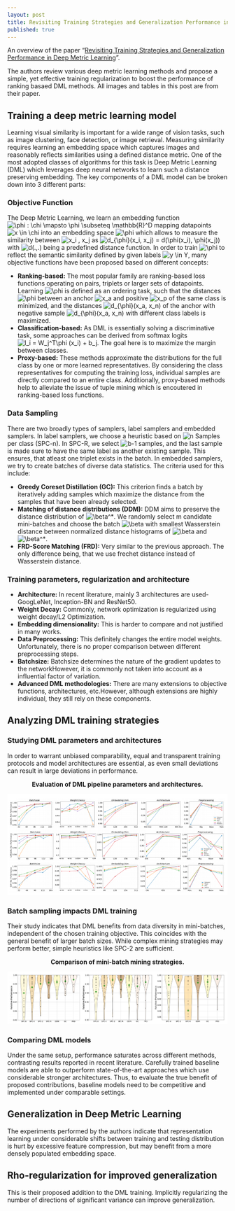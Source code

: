 ```yaml
---
layout: post
title: Revisiting Training Strategies and Generalization Performance in Deep Metric Learning
published: true
---
```


An overview of the paper “[Revisiting Training Strategies and Generalization Performance in Deep Metric Learning](https://arxiv.org/pdf/2002.08473.pdf)”.
<!--break-->
The authors review various deep metric learning methods and propose a simple, yet effective training regularization to boost the performance of ranking basaed DML methods. All images and tables in this post are from their paper.

## Training a deep metric learning model

Learning visual similarity is important for a wide range of vision tasks, such as image clustering, face detection, or image retrieval. Measuring similarity requires learning an embedding space which captures images  and reasonably reflects similarities using a defined distance metric. One of the most adopted classes of algorithms for this task is Deep Metric Learning (DML) which leverages deep neural networks to learn such a distance preserving embedding.
The key components of a DML model can be broken down into 3 different parts:

### Objective Function

The Deep Metric Learning, we learn an embedding function <img src="https://latex.codecogs.com/svg.latex?\phi&space;:&space;\chi&space;\mapsto&space;\phi&space;\subseteq&space;\mathbb{R}^D" title="\phi : \chi \mapsto \phi \subseteq \mathbb{R}^D" /> mapping datapoints <img src="https://latex.codecogs.com/svg.latex?x&space;\in&space;\chi" title="x \in \chi" /> into an embedding space <img src="https://latex.codecogs.com/svg.latex?\phi" title="\phi" /> which allows to measure the similarity between <img src="https://latex.codecogs.com/svg.latex?x_i&space;,&space;x_j" title="x_i , x_j" /> as <img src="https://latex.codecogs.com/svg.latex?d_{\phi}(x_i,&space;x_j)&space;=&space;d(\phi(x_i),&space;\phi(x_j))" title="d_{\phi}(x_i, x_j) = d(\phi(x_i), \phi(x_j))" /> with <img src="https://latex.codecogs.com/svg.latex?d(.,.)" title="d(.,.)" /> being a predefined distance function. In order to train <img src="https://latex.codecogs.com/svg.latex?\phi" title="\phi" /> to reflect the semantic similarity defined by given labels <img src="https://latex.codecogs.com/svg.latex?y&space;\in&space;Y" title="y \in Y" />, many objective functions have been proposed based on different concepts:
* <b>Ranking-based:</b> The most popular family are ranking-based loss functions operating on pairs, triplets or larger sets of datapoints. Learning <img src="https://latex.codecogs.com/svg.latex?\phi" title="\phi" /> is defined as an ordering task, such that the distances <img src="https://latex.codecogs.com/svg.latex?\phi" title="\phi" /> between an anchor <img src="https://latex.codecogs.com/svg.latex?x_a" title="x_a" /> and positive <img src="https://latex.codecogs.com/svg.latex?x_p" title="x_p" /> of the same class is minimized, and the distances <img src="https://latex.codecogs.com/svg.latex?d_{\phi}(x_a,&space;x_n)" title="d_{\phi}(x_a, x_n)" /> of the anchor with negative sample <img src="https://latex.codecogs.com/svg.latex?d_{\phi}(x_a,&space;x_n)" title="d_{\phi}(x_a, x_n)" /> with different class labels is maximized.
* <b>Classification-based:</b> As DML is essentially solving a discriminative task, some approaches can be derived from softmax logits <img src="https://latex.codecogs.com/svg.latex?l_i&space;=&space;W_j^T\phi&space;(x_i)&space;&plus;&space;b_j" title="l_i = W_j^T\phi (x_i) + b_j" />. The goal here is to maximize the margin between classes.
* <b>Proxy-based:</b> These methods approximate the distributions for the full class by one or more learned representatives. By considering the class representatives for computing the training loss, individual samples are directly compared to an entire class. Additionally, proxy-based methods help to alleviate the issue of tuple mining which is encoutered in ranking-based loss functions.

### Data Sampling

There are two broadly types of samplers, label samplers and embedded samplers. In label samplers, we choose a heuristic based on <img src="https://latex.codecogs.com/svg.latex?n" title="n" /> Samples per class (SPC-n). In SPC-R, we select <img src="https://latex.codecogs.com/svg.latex?b-1" title="b-1" /> samples, and the last sample is made sure to have the same label as another existing sample. This ensures, that atleast one triplet exists in the batch. In embedded samplers, we try to create batches of diverse data statistics. The criteria used for this include:
* <b>Greedy Coreset Distillation (GC):</b> This criterion finds a batch by iteratively adding samples which maximize the distance from the samples that have been already selected.
* <b>Matching of distance distributions (DDM):</b> DDM aims to preserve the distance distribution of <img src="https://latex.codecogs.com/svg.latex?\beta^*" title="\beta^*" />. We randomly select m candidate mini-batches and choose the batch <img src="https://latex.codecogs.com/svg.latex?\beta" title="\beta" /> with smallest Wasserstein distance between normalized distance histograms of <img src="https://latex.codecogs.com/svg.latex?\beta" title="\beta" /> and <img src="https://latex.codecogs.com/svg.latex?\beta^*" title="\beta^*" />.
* <b>FRD-Score Matching (FRD):</b> Very similar to the previous approach. The only difference being, that we use frechet distance instead of Wasserstein distance.

### Training parameters, regularization and architecture

* <b>Architecture:</b> In recent literature, mainly 3 architectures are used- GoogLeNet, Inception-BN and ResNet50.
* <b>Weight Decay:</b> Commonly, network optimization is regularized using weight decay/L2 Optimization.
* <b>Embedding dimensionality:</b> This is harder to compare and not justified in many works.
* <b>Data Preprocessing:</b> This definitely changes the entire model weights. Unfortunately, there is no proper comparison between different preprocessing steps.
* <b>Batchsize:</b> Batchsize determines the nature of the gradient updates to the networkHowever, it is commonly not taken into account as a influential factor of variation.
* <b>Advanced DML methodologies:</b> There are many extensions to objective functions, architectures, etc.However, although extensions are highly individual, they still rely on these components.

## Analyzing DML training strategies

### Studying DML parameters and architectures

In order to warrant unbiased comparability, equal and transparent training protocols and model architectures are essential, as even small deviations can result in large deviations in performance.

<p align="center">
<b>Evaluation of DML pipeline parameters and architectures.</b>
</p>
<p align="center">
<img src="https://raw.githubusercontent.com/ramnathkumar181/ramnathkumar181.github.io/master/assets/Papers/5/Figure-1.png?raw=true" alt="Figure 1"/>
</p>


### Batch sampling impacts DML training

Their study indicates that DML benefits from data diversity in mini-batches, independent of the chosen training objective. This coincides with the general benefit of larger batch sizes. While complex mining strategies may perform better, simple heuristics like SPC-2 are sufficient.

<p align="center">
<b>Comparison of mini-batch mining strategies.</b>
</p>
<p align="center">
<img src="https://raw.githubusercontent.com/ramnathkumar181/ramnathkumar181.github.io/master/assets/Papers/5/Figure-2.png?raw=true" alt="Figure 2"/>
</p>

### Comparing DML models

Under the same setup, performance saturates across different methods, contrasting results reported in recent literature. Carefully trained baseline models are able to outperform state-of-the-art approaches which use considerable stronger architectures. Thus, to evaluate the true benefit of proposed contributions, baseline models need to be competitive and implemented under comparable settings.

## Generalization in Deep Metric Learning

The experiments performed by the authors indicate that representation learning under considerable shifts between training and testing distribution is hurt by excessive feature compression, but may benefit from a more densely populated embedding space.

## Rho-regularization for improved generalization

This is their proposed addition to the DML training. Implicitly regularizing the number of directions of significant variance can improve generalization.
